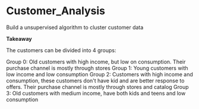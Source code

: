 # Customer_Analysis
Build a unsupervised algorithm to cluster customer data 



**Takeaway**


The customers can be divided into 4 groups:

Group 0: Old customers with high income, but low on consumption. Their purchase channel is mostly through stores
Group 1: Young customers with low income and low consumption
Group 2: Customers with high income and consumption, these customers don't have kid and are better response to offers. Their purchase channel is mostly through stores and catalog
Group 3: Old customers with medium income, have both kids and teens and low consumption
